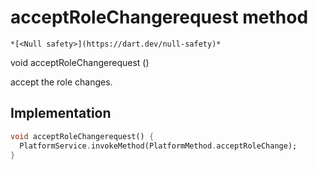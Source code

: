 


# acceptRoleChangerequest method




    *[<Null safety>](https://dart.dev/null-safety)*




void acceptRoleChangerequest
()





<p>accept the role changes.</p>



## Implementation

```dart
void acceptRoleChangerequest() {
  PlatformService.invokeMethod(PlatformMethod.acceptRoleChange);
}
```







